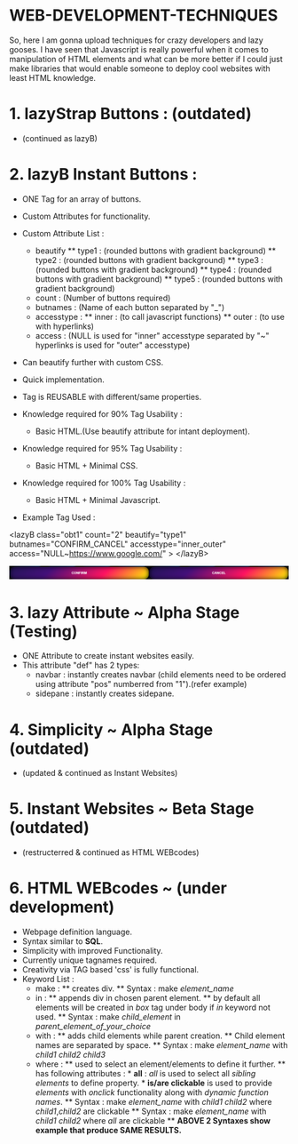 # WEB-DEVELOPMENT-TECHNIQUES
So, here I am gonna upload techniques for crazy developers and lazy gooses. I have seen that Javascript is really powerful when it comes to manipulation of HTML elements and what can be more better if I could just make libraries that would enable someone to deploy cool websites with least HTML knowledge.

# 1. lazyStrap Buttons : (outdated)
* (continued as lazyB)

# 2. lazyB Instant Buttons :
* ONE Tag for an array of buttons.
* Custom Attributes for functionality.
* Custom Attribute List :
  * beautify 
    ** type1 : (rounded buttons with gradient background)
    ** type2 : (rounded buttons with gradient background)
    ** type3 : (rounded buttons with gradient background)
    ** type4 : (rounded buttons with gradient background)
    ** type5 : (rounded buttons with gradient background)
  * count : (Number of buttons required)
  * butnames : (Name of each button separated by "_")
  * accesstype :
    ** inner : (to call javascript functions)
    ** outer : (to use with hyperlinks)
  * access : (NULL is used for "inner" accesstype separated by "~" hyperlinks is used for "outer" accesstype)
* Can beautify further with custom CSS.
* Quick implementation.
* Tag is REUSABLE with different/same properties.
* Knowledge required for 90% Tag Usability :
  * Basic HTML.(Use beautify attribute for intant deployment).
* Knowledge required for 95% Tag Usability :
  * Basic HTML + Minimal CSS.
* Knowledge required for 100% Tag Usability :
  * Basic HTML + Minimal Javascript.
  
* Example Tag Used : 

\<lazyB class="obt1" count="2" beautify="type1" butnames="CONFIRM_CANCEL" accesstype="inner_outer" access="NULL~https://www.google.com/" \>
\</lazyB\>

![Output of above tag](https://github.com/akatsukioshiro/WEB-DEVELOPMENT-TECHNIQUES/blob/master/image/img.png)

# 3. lazy Attribute ~ Alpha Stage (Testing)
* ONE Attribute to create instant websites easily.
* This attribute "def" has 2 types:
  * navbar : instantly creates navbar (child elements need to be ordered using attribute "pos" numberred from "1").(refer example)
  * sidepane : instantly creates sidepane.

# 4. Simplicity ~ Alpha Stage (outdated)
* (updated & continued as Instant Websites)

# 5. Instant Websites ~ Beta Stage (outdated)
* (restructerred & continued as HTML WEBcodes)

# 6. HTML WEBcodes ~ (under development)
* Webpage definition language.
* Syntax similar to **SQL**.
* Simplicity with improved Functionality.
* Currently unique tagnames required.
* Creativity via TAG based 'css' is fully functional.
* Keyword List :
  * make : 
    ** creates div.
    ** Syntax : make *element_name*
  * in :
    ** appends div in chosen parent element.
    ** by default all elements will be created in *box* tag under body if *in* keyword not used.
    ** Syntax : make *child_element* in *parent_element_of_your_choice*
  * with :
    ** adds child elements while parent creation.
    ** Child element names are separated by space.
    ** Syntax : make *element_name* with *child1* *child2* *child3*
  * where :
    ** used to select an element/elements to define it further.
    ** has following attributes :
        * **all** : *all* is used to select all *sibling elements* to define property.
        * **is/are clickable** is used to provide *elements* with _onclick_ functionality along with _dynamic function names_.
    ** Syntax : make *element_name* with *child1* *child2* where *child1*,*child2* are clickable
    ** Syntax : make *element_name* with *child1* *child2* where *all* are clickable
    ** **ABOVE 2 Syntaxes show example that produce SAME RESULTS.**

